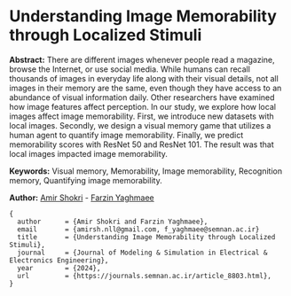 # Understanding Image Memorability through Localized Stimuli

**Abstract:** There are different images whenever people read a magazine, browse the Internet, or use social media. While humans can recall thousands of images in everyday life along with their visual details, not all images in their memory are the same, even though they have access to an abundance of visual information daily. Other researchers have examined how image features affect perception. In our study, we explore how local images affect image memorability. First, we introduce new datasets with local images. Secondly, we design a visual memory game that utilizes a human agent to quantify image memorability. Finally, we predict memorability scores with ResNet 50 and ResNet 101. The result was that local images impacted image memorability.


**Keywords:** Visual memory, Memorability, Image memorability, Recognition memory, Quantifying image memorability.

**Author:** [Amir Shokri]([https://github.com/amirshnll/](https://scholar.google.com/citations?user=VRbi9YUAAAAJ&hl=en)) - [Farzin Yaghmaee]([https://github.com/alireza-gholamnia](https://scholar.google.com/citations?user=bE1vyBwAAAAJ&hl=en))

```
{
  author      = {Amir Shokri and Farzin Yaghmaee},
  email       = {amirsh.nll@gmail.com, f_yaghmaee@semnan.ac.ir}
  title       = {Understanding Image Memorability through Localized Stimuli},
  journal     = {Journal of Modeling & Simulation in Electrical & Electronics Engineering},
  year        = {2024},
  url         = {https://journals.semnan.ac.ir/article_8803.html},
}
```
